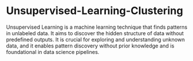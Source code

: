 # Unsupervised-Learning-Clustering
Unsupervised Learning is a machine learning technique that finds patterns in unlabeled data. It aims to discover the hidden structure of data without predefined outputs. It is crucial for exploring and understanding unknown data, and it enables pattern discovery without prior knowledge and is foundational in data science pipelines.
